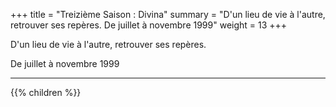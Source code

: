 +++
title = "Treizième Saison : Divina"
summary = "D'un lieu de vie à l'autre, retrouver ses repères. De juillet à novembre 1999"
weight = 13
+++

D'un lieu de vie à l'autre, retrouver ses repères.

De juillet à novembre 1999

---
{{% children  %}}
